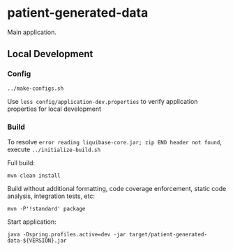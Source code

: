 # patient-generated-data

Main application.

## Local Development

### Config

`../make-configs.sh`

Use `less config/application-dev.properties` to verify application properties for local development

### Build

To resolve `error reading liquibase-core.jar; zip END header not found`,
execute `../initialize-build.sh`

Full build:

`mvn clean install`

Build without additional formatting, code coverage enforcement, static code analysis, integration tests, etc:

`mvn -P'!standard' package`

Start application:

`java -Dspring.profiles.active=dev -jar target/patient-generated-data-${VERSION}.jar`
